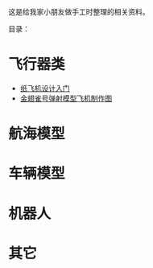 
这是给我家小朋友做手工时整理的相关资料。

目录：

# 飞行器类

* [纸飞机设计入门](aircraft/滑翔机/纸飞机设计入门/纸飞机设计入门.md)
* [金翅雀号弹射模型飞机制作图](aircraft/滑翔机/20.jpg)


# 航海模型


# 车辆模型



# 机器人


# 其它

